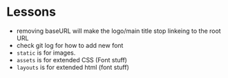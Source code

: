 # Lessons

- removing baseURL will make the logo/main title stop linkeing to the root URL
- check git log for how to add new font
- `static` is for images. 
- `assets` is for extended CSS (Font stuff)
- `layouts` is for extended html (font stuff)